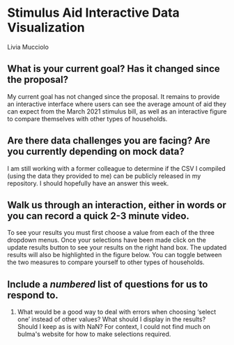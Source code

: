 # Stimulus Aid Interactive Data Visualization

Livia Mucciolo

## What is your current goal? Has it changed since the proposal?

My current goal has not changed since the proposal. It remains to provide an 
interactive interface where users can see the average amount of aid they can expect from
the March 2021 stimulus bill, as well as an interactive figure to compare themselves 
with other types of households.

## Are there data challenges you are facing? Are you currently depending on mock data?

I am still working with a former colleague to determine if the CSV I compiled
(using the data they provided to me) can be publicly released in my repository.
I should hopefully have an answer this week. 

## Walk us through an interaction, either in words or you can record a quick 2-3 minute video.

To see your results you must first choose a value from each of the three dropdown 
menus. Once your selections have been made click on the update results button 
to see your results on the right hand box. The updated results will also
be highlighted in the figure below. You can toggle between the two measures to
compare yourself to other types of households.


## Include a _numbered_ list of questions for us to respond to.

1. What would be a good way to deal with errors when choosing ‘select one’ 
instead of other values? What should I display in the results? Should I keep 
as is with NaN? For context, I could not find much on bulma's website for how 
to make selections required.